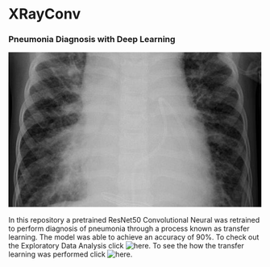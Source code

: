 # XRayConv
### Pneumonia Diagnosis with Deep Learning
![](chest_xray/train/PNEUMONIA/person1010_virus_1695.jpeg)

In this repository a pretrained ResNet50 Convolutional Neural was retrained to perform diagnosis of pneumonia
through a process known as transfer learning. The model was able to achieve an accuracy of 90%. To check out the
Exploratory Data Analysis click ![here](EDA.ipynb). To see the how the transfer learning was performed click ![here](X-Ray%20Classification.ipynb).
